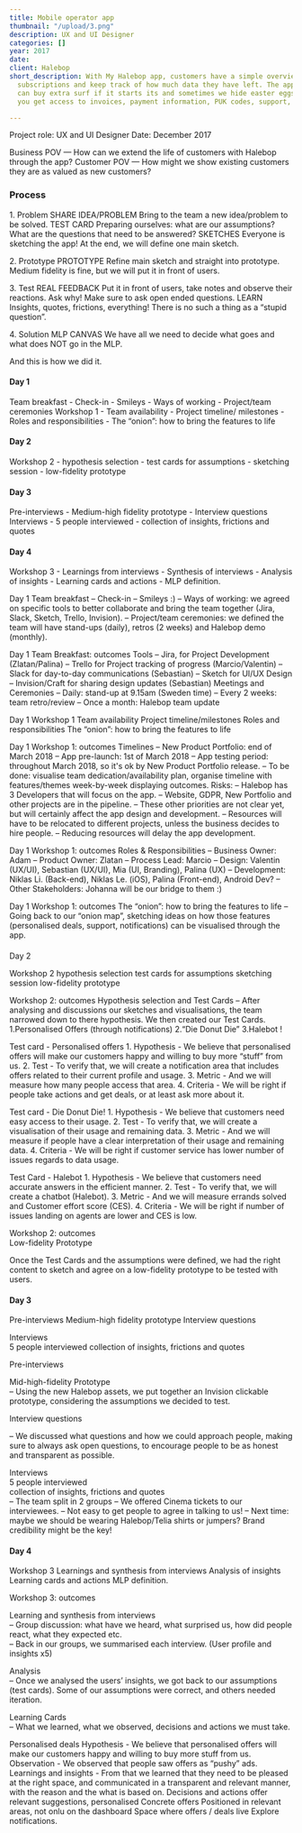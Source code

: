```yaml
---
title: Mobile operator app
thumbnail: "/upload/3.png"
description: UX and UI Designer
categories: []
year: 2017
date: 
client: Halebop
short_description: With My Halebop app, customers have a simple overview of mobile
  subscriptions and keep track of how much data they have left. The application You
  can buy extra surf if it starts its and sometimes we hide easter eggs. Of course
  you get access to invoices, payment information, PUK codes, support, etc.

---
```

Project role: UX and UI Designer
Date: December 2017

Business POV — How can we extend the life of customers with Halebop through the app?
Customer POV — How might we show existing customers they are as valued as new customers?

### Process

1\. Problem
SHARE IDEA/PROBLEM
Bring to the team a new idea/problem to be solved.
TEST CARD
Preparing ourselves: what are our assumptions? What are the questions that need to be answered?
SKETCHES
Everyone is sketching the app! At the end, we will define one main sketch.

2\. Prototype
PROTOTYPE
Refine main sketch and straight into prototype.
Medium fidelity is fine, but we will put it in front of users.

3\. Test
REAL FEEDBACK
Put it in front of users, take notes and observe their reactions. Ask why! Make sure to ask open ended questions.
LEARN
Insights, quotes, frictions, everything! There is no such a thing as a “stupid question”.

4\. Solution
MLP CANVAS
We have all we need to decide what goes and what does NOT go in the MLP.

And this is how we did it.

#### Day 1

Team breakfast - Check-in - Smileys - Ways of working - Project/team ceremonies Workshop 1 - Team availability - Project timeline/ milestones -Roles and responsibilities - The “onion”: how to bring the features to life

#### Day 2

Workshop 2 - hypothesis selection - test cards for assumptions - sketching session - low-fidelity prototype

#### Day 3

Pre-interviews - Medium-high fidelity prototype - Interview questions Interviews - 5 people interviewed - collection of insights, frictions and quotes

#### Day 4

Workshop 3 - Learnings from interviews - Synthesis of interviews - Analysis of insights - Learning cards and actions - MLP definition.

Day 1
Team breakfast
– Check-in
– Smileys :)
– Ways of working: we agreed on specific tools to better collaborate and bring the team together (Jira, Slack, Sketch, Trello, Invision).
– Project/team ceremonies: we defined the team will have stand-ups (daily), retros (2 weeks) and Halebop demo (monthly).

Day 1
Team Breakfast: outcomes
Tools
– Jira, for Project Development (Zlatan/Palina)
– Trello for Project tracking of progress (Marcio/Valentin) – Slack for day-to-day communications (Sebastian)
– Sketch for UI/UX Design
– Invision/Craft for sharing design updates (Sebastian)
Meetings and Ceremonies
– Daily: stand-up at 9.15am (Sweden time) – Every 2 weeks: team retro/review
– Once a month: Halebop team update

Day 1
Workshop 1
Team availability
Project timeline/milestones
Roles and responsibilities
The “onion”: how to bring the features to life

Day 1
Workshop 1: outcomes
Timelines
– New Product Portfolio: end of March 2018
– App pre-launch: 1st of March 2018
– App testing period: throughout March 2018, so it's ok by New Product Portfolio release.
– To be done: visualise team dedication/availability plan, organise timeline with features/themes week-by-week displaying outcomes.
Risks:
– Halebop has 3 Developers that will focus on the app.
– Website, GDPR, New Portfolio and other projects are in the pipeline.
– These other priorities are not clear yet, but will certainly affect the app design and development.
– Resources will have to be relocated to different projects, unless the business decides to hire people.
– Reducing resources will delay the app development.

Day 1
Workshop 1: outcomes
Roles & Responsibilities
– Business Owner: Adam
– Product Owner: Zlatan
– Process Lead: Marcio
– Design: Valentin (UX/UI), Sebastian (UX/UI), Mia (UI, Branding), Palina (UX)
– Development: Niklas Li. (Back-end), Niklas Le. (iOS), Palina (Front-end), Android Dev?
– Other Stakeholders: Johanna will be our bridge to them :)

Day 1
Workshop 1: outcomes
The “onion”: how to bring the features to life
– Going back to our “onion map”, sketching ideas on how those features (personalised deals, support, notifications) can be visualised through the app.

#### 
Day 2


Workshop 2
hypothesis selection
test cards for assumptions
sketching session low-fidelity prototype

Workshop 2: outcomes
Hypothesis selection and Test Cards
– After analysing and discussions our sketches and visualisations, the team narrowed down to there hypothesis. We then created our Test Cards.
1\.Personalised Offers (through notifications)
2\.“Die Donut Die”
3\.Halebot !

Test card - Personalised offers
1\. Hypothesis - We believe that personalised offers will make  our customers happy and willing to buy more “stuff” from us.
2\. Test - To verify that, we will create a notification area that includes offers related to their current profile and usage.
3\. Metric - And we will measure how many people access that area.
4\. Criteria - We will be right if people take actions and get deals, or at least ask more about it.

Test card - Die Donut Die!
1\. Hypothesis - We believe that customers need easy access to their usage.
2\. Test - To verify that, we will create a visualisation of their usage and remaining data.
3\. Metric - And we will measure if people have a clear interpretation of their usage and remaining data.
4\. Criteria - We will be right if customer service has lower number of issues regards to data usage.

Test Card - Halebot
1\. Hypothesis - We believe that customers need accurate answers in the efficient manner.
2\. Test - To verify that, we will create a chatbot (Halebot).
3\. Metric - And we will measure errands solved and Customer effort score (CES).
4\. Criteria - We will be right if number of issues landing on agents are lower and CES is low.

Workshop 2: outcomes					
Low-fidelity Prototype

Once the Test Cards and the assumptions were defined, we had the right content to sketch and agree on a low-fidelity prototype to be tested with users.

#### Day 3

Pre-interviews
Medium-high fidelity prototype
Interview questions

Interviews						
5 people interviewed
collection of insights, frictions and quotes

Pre-interviews

Mid-high-fidelity Prototype			
– Using the new Halebop assets, we put together an Invision clickable prototype, considering the assumptions we decided to test.

Interview questions

– We discussed what questions and how we could approach people, making sure to always ask open questions, to encourage people to be as honest and transparent as possible.

Interviews						
5 people interviewed					
collection of insights, frictions and quotes			
–  The team split in 2 groups
–  We offered Cinema tickets to our interviewees.
–  Not easy to get people to agree in talking to us!
–  Next time: maybe we should be wearing Halebop/Telia shirts or jumpers? Brand credibility might be the key!

#### Day 4

Workshop 3
Learnings and synthesis from interviews
Analysis of insights
Learning cards and actions
MLP definition.

Workshop 3: outcomes

Learning and synthesis from interviews					
– Group discussion: what have we heard, what surprised us, how did people react, what they expected etc.				
– Back in our groups, we summarised each interview.
(User profile and insights x5)

Analysis					
– Once we analysed the users’ insights, we got back to our assumptions (test cards). Some of our assumptions were correct, and others needed iteration.

Learning Cards					
– What we learned, what we observed, decisions and actions we must take.

Personalised deals
Hypothesis - We believe that personalised offers will make our customers happy and willing to buy more stuff from us.
Observation - We observed that people saw offers as “pushy” ads.
Learnings and insights - From that we learned that they need to be pleased at the right space, and communicated in a transparent and relevant manner, with the reason and the what is based on.
Decisions and actions
offer relevant suggestions, personalised
Concrete offers
Positioned in relevant areas, not onlu on the dashboard
Space where offers / deals live
Explore notifications.